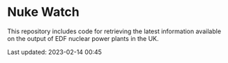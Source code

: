 # Nuke Watch

This repository includes code for retrieving the latest information available on the output of EDF nuclear power plants in the UK.

Last updated: 2023-02-14 00:45